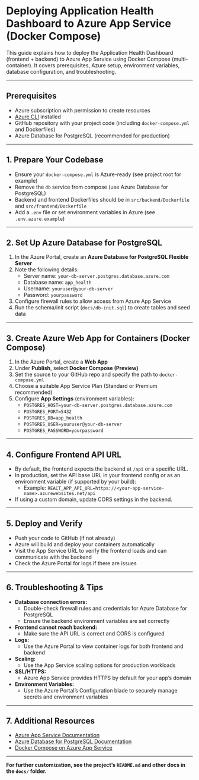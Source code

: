 # Deploying Application Health Dashboard to Azure App Service (Docker Compose)

This guide explains how to deploy the Application Health Dashboard (frontend + backend) to Azure App Service using Docker Compose (multi-container). It covers prerequisites, Azure setup, environment variables, database configuration, and troubleshooting.

---

## Prerequisites
- Azure subscription with permission to create resources
- [Azure CLI](https://docs.microsoft.com/en-us/cli/azure/install-azure-cli) installed
- GitHub repository with your project code (including `docker-compose.yml` and Dockerfiles)
- Azure Database for PostgreSQL (recommended for production)

---

## 1. Prepare Your Codebase
- Ensure your `docker-compose.yml` is Azure-ready (see project root for example)
- Remove the `db` service from compose (use Azure Database for PostgreSQL)
- Backend and frontend Dockerfiles should be in `src/backend/Dockerfile` and `src/frontend/Dockerfile`
- Add a `.env` file or set environment variables in Azure (see `.env.azure.example`)

---

## 2. Set Up Azure Database for PostgreSQL
1. In the Azure Portal, create an **Azure Database for PostgreSQL Flexible Server**
2. Note the following details:
   - Server name: `your-db-server.postgres.database.azure.com`
   - Database name: `app_health`
   - Username: `youruser@your-db-server`
   - Password: `yourpassword`
3. Configure firewall rules to allow access from Azure App Service
4. Run the schema/init script (`docs/db-init.sql`) to create tables and seed data

---

## 3. Create Azure Web App for Containers (Docker Compose)
1. In the Azure Portal, create a **Web App**
2. Under **Publish**, select **Docker Compose (Preview)**
3. Set the source to your GitHub repo and specify the path to `docker-compose.yml`
4. Choose a suitable App Service Plan (Standard or Premium recommended)
5. Configure **App Settings** (environment variables):
   - `POSTGRES_HOST=your-db-server.postgres.database.azure.com`
   - `POSTGRES_PORT=5432`
   - `POSTGRES_DB=app_health`
   - `POSTGRES_USER=youruser@your-db-server`
   - `POSTGRES_PASSWORD=yourpassword`

---

## 4. Configure Frontend API URL
- By default, the frontend expects the backend at `/api` or a specific URL.
- In production, set the API base URL in your frontend config or as an environment variable (if supported by your build):
  - Example: `REACT_APP_API_URL=https://<your-app-service-name>.azurewebsites.net/api`
- If using a custom domain, update CORS settings in the backend.

---

## 5. Deploy and Verify
- Push your code to GitHub (if not already)
- Azure will build and deploy your containers automatically
- Visit the App Service URL to verify the frontend loads and can communicate with the backend
- Check the Azure Portal for logs if there are issues

---

## 6. Troubleshooting & Tips
- **Database connection errors:**
  - Double-check firewall rules and credentials for Azure Database for PostgreSQL
  - Ensure the backend environment variables are set correctly
- **Frontend cannot reach backend:**
  - Make sure the API URL is correct and CORS is configured
- **Logs:**
  - Use the Azure Portal to view container logs for both frontend and backend
- **Scaling:**
  - Use the App Service scaling options for production workloads
- **SSL/HTTPS:**
  - Azure App Service provides HTTPS by default for your app’s domain
- **Environment Variables:**
  - Use the Azure Portal’s Configuration blade to securely manage secrets and environment variables

---

## 7. Additional Resources
- [Azure App Service Documentation](https://docs.microsoft.com/en-us/azure/app-service/)
- [Azure Database for PostgreSQL Documentation](https://docs.microsoft.com/en-us/azure/postgresql/)
- [Docker Compose on Azure App Service](https://learn.microsoft.com/en-us/azure/app-service/tutorial-multi-container-app)

---

**For further customization, see the project’s `README.md` and other docs in the `docs/` folder.** 